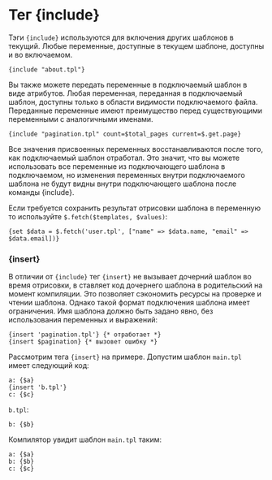 Тег {include}
=============

Тэги `{include}` используются для включения других шаблонов в текущий. Любые переменные, доступные в текущем шаблоне, доступны и во включаемом.

```smarty
{include "about.tpl"}
```

Вы также можете передать переменные в подключаемый шаблон в виде атрибутов.
Любая переменная, переданная в подключаемый шаблон, доступны только в области видимости подключаемого файла.
Переданные переменные имеют преимущество перед существующими переменными с аналогичными именами.

```smarty
{include "pagination.tpl" count=$total_pages current=$.get.page}
```

Все значения присвоенных переменных восстанавливаются после того, как подключаемый шаблон отработал.
Это значит, что вы можете использовать все переменные из подключающего шаблона в подключаемом, но изменения переменных внутри подключаемого шаблона не будут видны внутри подключающего шаблона после команды {include}.

Если требуется сохранить результат отрисовки шаблона в переменную то используйте `$.fetch($templates, $values)`: 

```smarty
{set $data = $.fetch('user.tpl', ["name" => $data.name, "email" => $data.email])}
```

### {insert}

В отличии от `{include}` тег `{insert}` не вызывает дочерний шаблон во время отрисовки, в ставляет код дочернего шаблона в родительский на момент компиляции.
Это позволяет сэкономить ресурсы на проверке и чтении шаблона. Однако такой формат подключения шаблона имеет ограничения.
Имя шаблона должно быть задано явно, без использования переменных и выражений:

```smarty
{insert 'pagination.tpl'} {* отработает *}
{insert $pagination} {* вызовет ошибку *}
```

Рассмотрим тега `{insert}` на примере. Допустим шаблон `main.tpl` имеет следующий код:

```smarty
a: {$a}
{insert 'b.tpl'}
c: {$c}
```

`b.tpl`:

```
b: {$b}
```

Компилятор увидит шаблон `main.tpl` таким:

```smarty
a: {$a}
b: {$b}
c: {$c}
```
